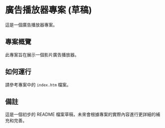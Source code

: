 # 廣告播放器專案 (草稿)

這是一個廣告播放器專案。

## 專案概覽

此專案旨在展示一個影片廣告播放器。

## 如何運行

請參考專案中的 `index.htm` 檔案。

## 備註

這是一個初步的 README 檔案草稿，未來會根據專案的實際內容進行更詳細的補充和完善。